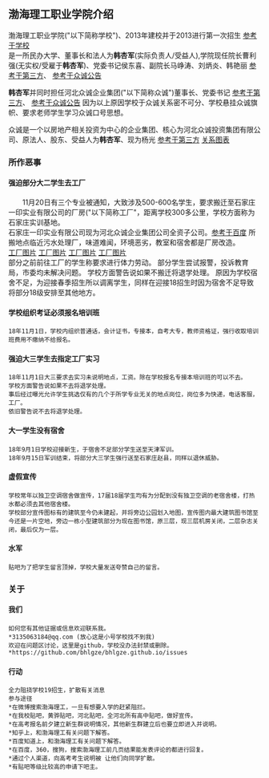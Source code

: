 ## 渤海理工职业学院介绍

渤海理工职业学院("以下简称学校")、2013年建校并于2013进行第一次招生
[参考于学校](http://www.bhlgxy.com/list/?84-93.html)  
是一所民办大学、董事长和法人为**韩杏军**(实际负责人/受益人),学院现任院长曹利强(无实权/受雇于**韩杏军**)、党委书记侯东喜、副院长马峥涛、刘炳炎、韩艳丽
[参考于第三方](https://www.qixin.com/company/f06f1644-e61a-4fd2-ba40-365050bb703c)、
[参考于众诚公告](http://www.hbzcgroup.com/html/news/2018-9-25/760.html)  

**韩杏军**并同时担任河北众诚企业集团("以下简称众诚")董事长、党委书记
[参考于第三方](https://www.tianyancha.com/search?key=%E9%9F%A9%E6%9D%8F%E5%86%9B)、
[参考于众诚公告](http://www.hbzcgroup.com/html/news/2018-9-25/760.html)
因为以上原因学校于众诚关系密不可分、学校悬挂众诚旗帜、要求老师学生学习众诚口号思想。  

众诚是一个以房地产相关投资为中心的企业集团、核心为河北众诚投资集团有限公司、原法人、股东、受益人为**韩杏军**、现为杨光
[参考于第三方](https://www.tianyancha.com/company/295120878)
[关系图表]() 

### 所作恶事

#### 强迫部分大二学生去工厂
　　11月20日有三个专业被通知，大致涉及500-600名学生，要求搬迁至石家庄一印实业有限公司的厂房("以下简称工厂"，距离学校300多公里，学校方面称为石家庄实训基地。  
	石家庄一印实业有限公司现为河北众诚企业集团公司全资子公司。[参考于百度](https://xin.baidu.com/detail/compinfo?pid=BmFvSmTnbokwzmOwajPN6VChkCdBPI3sGg2t&from=ps)
	所搬地点临近污水处理厂，味道难闻，环境恶劣，教室和宿舍都是厂房改造。  
	[工厂图片]()
	[工厂图片]()
	[工厂图片]()
	[工厂图片]()  
	部分之前前往工厂的学生称要求进行体力劳动。
	部分学生尝试报警，投诉教育局，市委均未解决问题。
	学校方面警告说如果不搬迁将退学处理。
	原因为学校宿舍不足，为迎接春季招生所以调离学生，同样在迎接18招生时因为宿舍不足导致将部分18级安排至其他地方。

#### 学校组织考证必须报名培训班
	18年11月1日，学校内组织普通话，会计证书，专接本，自考大专，教师资格证，强行收取培训班费用不缴纳不给报名。  

#### 强迫大三学生去指定工厂实习
	18年11月1日大三要求去实习未说明地点，工资。除在学校报名专接本培训班的可以不去。
	学校方面警告说如果不去将退学处理。
	事后经过曝光允许学生挑选仅有的几个于所学专业无关的地点岗位，岗位多为快递，电话客服，工厂。
	依旧警告说不去将退学处理。

#### 大一学生没有宿舍
	18年9月1日学校迎接新生，于宿舍不足部分学生送至天津军训。
	18年9月15日军训结束，将部分大三学生强行送至石家庄赵县，同样以退休威胁。

#### 虚假宣传
	学校常年以独卫空调宿舍做宣传，17届18届学生均有为分配到没有独卫空调的老宿舍楼，打热水都必须去其他宿舍楼。
	学校部分宣传图标有的建筑至今仍未建起，并将旁边公园划入地图，宣传图内最大建筑图书馆至今还是一片空地，旁边一栋小型建筑部分为现在图书馆，原三层，现三层机房关闭，二层杂志关闭，最后仅为一层。

#### 水军
	贴吧为了把学生留言顶掉，学校大量发送夸赞自己的留言。

### 关于

#### 我们
	如何您有其他证据或信息欢迎联系我。
	*3135063184@qq.com (放心这是小号学校找不到我)
	欢迎在问题区讨论，这里是github，学校没办法封禁或删除。
	*https://github.com/bhlgze/bhlgze.github.io/issues

#### 行动
	全力阻挠学校19招生，扩散有关消息
	参与途径
	*在微博搜索渤海理工，一旦有想要入学的赶紧阻拦。
	*在我校贴吧，黄骅贴吧，河北贴吧，全河北所有高中贴吧，做好宣传。
	*在高考报名前夕建立新生群说明情况，其他新生群建立后也要立即进入并说明。
	*知乎上，和渤海理工有关问题下解答。
	*百度知道上，和渤海理工有关问题下解答。
	*在百度，360，搜狗，搜索渤海理工前几页结果能发表评论的都进行回复。
	*通过个人渠道，向高考考生说明被 让他们向同学扩散。
	*有贴吧等级比较高的申请下吧主。
